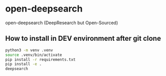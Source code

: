 # open-deepsearch
open-deepsearch (DeepResearch but Open-Sourced)

## How to install in DEV environment after git clone
```bash
python3 -m venv .venv
source .venv/bin/activate
pip install -r requirements.txt
pip install -e .
deepsearch
```